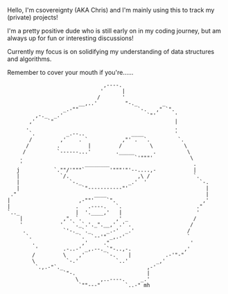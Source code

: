 Hello, I'm csovereignty (AKA Chris) and I'm mainly using this to track my (private) projects!

I'm a pretty positive dude who is still early on in my coding journey, but am always up for fun or interesting discussions!

Currently my focus is on solidifying my understanding of data structures and algorithms.

Remember to cover your mouth if you're......
```
                               ,----.
                              '      |
                             /       '
                       __,..'         "-._        _
                  _.-""                   `-.   ," `".
         ,-._  _.'                           `"'      '
       ,'    `"                                       |
      .                                               .
       `.          _.--..               ____          '
       /         ,'    . `           ,"' .  `.         `.
      /         .         |         /         \          \
     /          `------...'        ._____      .          \
    .                                    `'"""'            \
    '                    ________                           .
   j           `.""/'"""`        '"""'"'--....,-            |
   |             `/.                      ,\ /              `.
   |                `-._               _.'  '                 `-.
   |                    `"-----------"'                         |
 ."                         ____                                |
|                      ,-""'    `".                            ,'
|                     .   .----.   `.                        ."
`.._                  |  '.____,'   |                        '
    |             ,". `.           ,' _                     /
    '            '   `._`.'._".__,' .' .                   /
     .            `'-._ `._     _.-'  _.'                 /
      `.               `.  `--'" _,.-'                    `
        .               ,'     ."                          '
         '        .-..-' _,.--._`"-..,-.                 ,'
        /         \    ,'       `-.    |           .-'"-"
        \          `-.'            `..'         _,'
         `.,.-"`._                           ,-'
                  `"-.                       |
                      \       ,..----.     _.'
                       `""---"        `..-" mh
